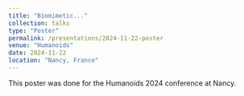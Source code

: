 ```yaml
---
title: "Biomimetic..."
collection: talks
type: "Poster"
permalink: /presentations/2024-11-22-poster
venue: "Humanoids"
date: 2024-11-22
location: "Nancy, France"
---
```


This poster was done for the Humanoids 2024 conference at Nancy.